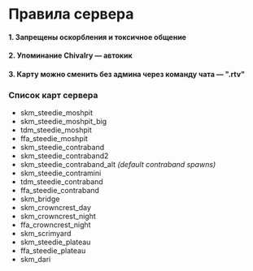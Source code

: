 # Правила сервера

#### 1. Запрещены оскорбления и токсичное общение
#### 2. Упоминание Chivalry — автокик
#### 3. Карту можно сменить без админа через команду чата — ".rtv"

### Список карт сервера

- skm_steedie_moshpit
- skm_steedie_moshpit_big
- tdm_steedie_moshpit
- ffa_steedie_moshpit
- skm_steedie_contraband
- skm_steedie_contraband2
- skm_steedie_contraband_alt *(default contraband spawns)*
- skm_steedie_contramini
- tdm_steedie_contraband
- ffa_steedie_contraband
- skm_bridge
- skm_crowncrest_day
- skm_crowncrest_night
- ffa_crowncrest_night
- skm_scrimyard
- skm_steedie_plateau
- ffa_steedie_plateau
- skm_dari
